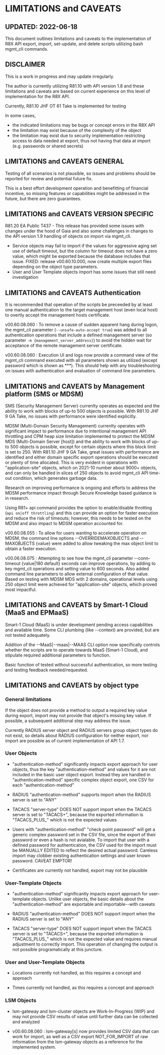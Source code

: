 # LIMITATIONS and CAVEATS

## UPDATED:  2022-06-18

This document outlines limitations and caveats to the implementation of R8X API export, import, set-update, and delete scripts utilizing bash mgmt_cli commands.

## DISCLAIMER

This is a work in progress and may update irregularly.

The author is currently utilizing R81.10 with API version 1.8 and these limitations and caveats are based on current experience on this level of implementation for the R8X API.

Currently, R81.10 JHF OT 61 Take is implemented for testing

In some cases,

- the indicated limitations may be bugs or concept errors in the R8X API
- the limitation may exist because of the complexity of the object
- the limitation may exist due to security implementation restricting access to data needed at export, thus not having that data at import (e.g. passwords or shared secrets)

## LIMITATIONS and CAVEATS GENERAL

Testing of all scenarios is not plausible, so issues and problems should be reported for review and potential future fix.

This is a best effort development operation and benefitting of financial incentive, so missing features or capabilities might be addressed in the future, but there are zero guarantees.

## LIMITATIONS and CAVEATS VERSION SPECIFIC

R81.20 EA Public T437 - This release has provided some issues with changes under the hood of Gaia and also some challenges in changes to the API version 1.9 handling of objects on import via mgmt_cli.

- Service objects may fail to import if the values for aggressive aging set use of default timeout, but the column for timeout does not have a zero value, which might be exported because the database includes that issue.  FIXED:  release v00.60.10.000, now create multiple export files depending on the object type parameters.
- User and User Template objects import has some issues that still need investigation

## LIMITATIONS and CAVEATS Authentication

It is recommended that operation of the scripts be preceeded by at least one manual authentication to the target management host (even local host) to overtly accept the management hosts certificate.

v00.60.08.060 :  To remove a cause of sudden apparent hang during logon, the mgmt_cli parameter (`--unsafe-auto-accept true`) was added to all authentication operations that include a defined management server (so parameter `-m {management_server_address}`) to avoid the hidden wait for acceptance of the remote management server certificate.

v00.60.08.060 :  Execution UI and logs now provide a command view of the mgmt_cli command executed with all parameters shown as utilized (except password which is shown as ***).  This should help with any troubleshooting on issues with authentication and evaluation of command line parameters.

## LIMITATIONS and CAVEATS by Management platform (SMS or MDSM)

SMS (Security Management Server) currenlty operates as expected and the ability to work with blocks of up-to 500 objects is possible.  With R81.10 JHF 9 GA Take, no issues with performance were identified explicitly.

MDSM (Multi-Domain Security Management) currenlty operates with significant impact to performance due to intentional management API throttling and CPM heap size limitation implemented to protect the MDSM MDS (Multi-Domain Server [host]) and the ability to work with blocks of up-to 500 objects is possible, except for certain objects where this block limit is set to 250.  With R81.10 JHF 9 GA Take, great issues with performance are identified and either domain specific export operations should be executed or plenty of time allocated.  This is very evident in operations with "application-site" objects, which on 2021-10 number about 9000+ objects, and can only be handled in slices of 250 objects to avoid mgmt_cli API time-out condition, which generates garbage data.

Research on improving performance is ongoing and efforts to address the MDSM performance impact through Secure Knowledge based guidance is in research.

Using R81+ api command provides the option to enable/disable throtting (`api on|off throttling`) and this can provide an option for faster execution and reduce the risk of timeouts; however, this needs to be tested on the MDSM and also impact to MDSM operation accounted for.

v00.60.08.055 :  To allow for users wanting to accelerate operation on MDSM, the command line options --OVERRIDEMAXOBJECTS and --MAXOBJECTS {value} were added to allow tweaking the max object limit to obtain a faster execution.

v00.06.08.075 :  Attempting to see how the mgmt_cli parameter --conn-timeout {value|180 default} seconds can improve operations, by adding to key mgmt_cli operations and setting value to 600 seconds.  Also added command line parameters to allow external configuration of that value.  Based on testing with MDSM MDS with 2 domains, operational levels using 250 object limit were achieved for "application-site" objects, which proved most impactful.

## LIMITATIONS and CAVEATS by Smart-1 Cloud (MaaS and EPMaaS)

Smart-1 Cloud (MaaS) is under development pending access capabilities and available time.  Some CLI plumbing (like --context) are provided, but are not tested adequately.

Addition of the --MaaS|--maas|--MAAS CLI option now specifically controls whether the scripts are to operate towards MaaS (Smart-1 Cloud), and stipulate required additional parameters to function.

Basic function of tested without successful authentication, so more testing and testing feedback needed/requested.

## LIMITATIONS and CAVEATS by object type

### General limitations

If the object does not provide a method to output a required key value during export, import may not provide that object's missing key value.  If possible, a subsequent additional step may address the issue.

Currently RADIUS server object and RADIUS servers group object types do not exist, so details about RADIUS configuration for neither export, nor import are possible as of current implementation of API 1.7.

### User Objects

- "authentication-method" significantly impacts export approach for user objects, thus the key "authentication-method" and values for it are not included in the basic user object export.  Instead they are handled in "authentication-method" specific complex object export, one CSV for each "authentication-method"

- RADIUS "authentication-method" supports import when the RADIUS server is set to "ANY"

- TACACS "server-type" DOES NOT support import when the TACACS server is set to "TACACS+", because the exported information is "TACACS_PLUS_" which is not the expected values

- Users with "authentication-method" "check point password" will get a generic complex password set in the CSV file, since the export of their password or even a hash is not avialable.  To import that user with a defined password for authentication, the CSV used for the import must be MANUALLY EDITED to reflect the desired actual password.  Careless import may clobber existing authentication settings and user known password.  CAVEAT EMPTOR!

- Certificates are currently not handled, export may not be plausible

### User-Template Objects

- "authentication-method" significantly impacts export approach for user-template objects.  Unlike user objects, the basic details about the "authentication-method" are exportable and importable--with caveats

- RADIUS "authentication-method" DOES NOT support import when the RADIUS server is set to "ANY"

- TACACS "server-type" DOES NOT support import when the TACACS server is set to "TACACS+", because the exported information is "TACACS_PLUS_" which is not the expected value and requires manual adjustment to correctly import.  This operation of changing the output is not possible programatically at this juncture.

### User and User-Template Objects

- Locations currently not handled, as this requires a concept and approach

- Times currently not handled, as this requires a concept and approach

### LSM Objects

- lsm-gateway and lsm-cluster objects are Work-In-Progress (WIP) and may not provide CSV results of value until further data can be collected and analyzed

- v00.60.08.060 :  lsm-gateway[s] now provides limited CSV data that can work for import, as well as a CSV export NOT_FOR_IMPORT of raw information from the lsm-gateway objects as a reference for the implemented system.
